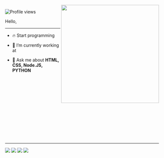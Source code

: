 <br>
<img align="right" height="320em" src="https://media.giphy.com/media/26tn33aiTi1jkl6H6/giphy.gif"/>
<p align="left"> <img src="https://komarev.com/ghpvc/?username=pedrocatana&color=red" alt="Profile views" /> </p>
Hello,

--------------------------------------------------------------------------------------


- 🔥 Start programming 

- 🔭 I’m currently working at 

- 💬 Ask me about **HTML, CSS, Node.JS, PYTHON**


<br> <br> 
 



  
   <br> <br> <br> <br> <br> <br> <br> <br> <br> 
   
--------------------------------------------------------------------------------------
  
<div> 
  <a href="https://instagram.com/_.catana" target="_blank"><img src="https://img.shields.io/badge/-Instagram-%23E4405F?style=for-the-badge&logo=instagram&logoColor=white" target="_blank"></a>
 	<a href="https://www.twitch.tv/ocatana" target="_blank"><img src="https://img.shields.io/badge/Twitch-9146FF?style=for-the-badge&logo=twitch&logoColor=white" target="_blank"></a>
  <a href = "mailto:pedroalexcatana@gmail.com"><img src="https://img.shields.io/badge/-Gmail-%23333?style=for-the-badge&logo=gmail&logoColor=white" target="_blank"></a>
  <a href="https://www.linkedin.com/in/catana-pedro-773854210/" target="_blank"><img src="https://img.shields.io/badge/-LinkedIn-%230077B5?style=for-the-badge&logo=linkedin&logoColor=white" target="_blank"></a> 
 
 
</div>
